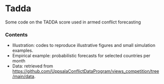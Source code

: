 # Tadda

Some code on the TADDA score used in armed conflict forecasting

### Contents

* Illustration: codes to reproduce illustrative figures and small simulation examples.
* Empirical example: probabilistic forecasts for selected countries per month
* Data: retrieved from https://github.com/UppsalaConflictDataProgram/views_competition/tree/main/data.
